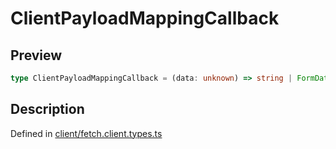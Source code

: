 
      
# ClientPayloadMappingCallback

<div class="api-docs__section" data-reactroot="">

## Preview

</div><div class="api-docs__preview type single" data-reactroot="">

```ts
type ClientPayloadMappingCallback = (data: unknown) => string | FormData;
```

</div><div class="api-docs__section" data-reactroot="">

## Description

</div><div class="api-docs__description" data-reactroot=""><span class="api-docs__do-not-parse">



</span></div><div class="api-docs__definition" data-reactroot="">

Defined in [client/fetch.client.types.ts](https://github.com/BetterTyped/hyper-fetch/blob/089b54eb/packages/core/src/client/fetch.client.types.ts#L9)

</div>